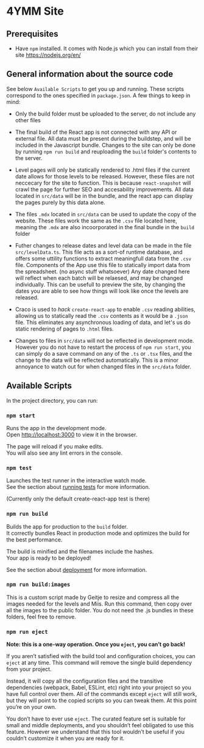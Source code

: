 # 4YMM Site

## Prerequisites
- Have `npm` installed. It comes with Node.js which you can install from their site https://nodejs.org/en/

## General information about the source code

See below `Available Scripts` to get you up and running. These scripts correspond to the ones specified in `package.json`. A few things to keep in mind:

- Only the build folder must be uploaded to the server, do not include any other files
- The final build of the React app is not connected with any API or external file. All data must be present during the buildstep, and will be included in the Javascript bundle. Changes to the site can only be done by running `npm run build` and reuploading the `build` folder's contents to the server.
- Level pages will only be statically rendered to .html files if the current date allows for those levels to be released. However, these files are not neccecary for the site to function. This is because `react-snapshot` will crawl the page for further SEO and accesability improvements. All data located in `src/data` will be in the bundle, and the react app can display the pages purely by this data alone.
- The files `.mdx` located in `src/data` can be used to update the copy of the website. These files work the same as the `.csv` file located here, meaning the `.mdx` are also incoorporated in the final bundle in the `build` folder
- Futher changes to release dates and level data can be made in the file `src/levelData.ts`. This file acts as a sort-of runtime database, and offers some uttility functions to extract meaningfull data from the `.csv` file. Components of the App use this file to statically import data from the spreadsheet. (no async stuff whatsoever) Any date changed here will reflect when each batch will be relaesed, and may be changed individually. This can be usefull to preview the site, by changing the dates you are able to see how things will look like once the levels are released.
- Craco is used to *hack* `create-react-app` to enable `.csv` reading abilities, allowing us to statically read the `.csv` contents as it would be a `.json` file. This eliminates any asynchronous loading of data, and let's us do static rendering of pages to `.html` files.

- Changes to files in `src/data` will not be reflected in development mode. However you do not have to restart the process of `npm run start`, you can simply do a save command on any of the `.ts` or `.tsx` files, and the change to the data will be reflected automatically. This is a minor annoyance to watch out for when changed files in the `src/data` folder.

## Available Scripts

In the project directory, you can run:

### `npm start`

Runs the app in the development mode.<br />
Open [http://localhost:3000](http://localhost:3000) to view it in the browser.

The page will reload if you make edits.<br />
You will also see any lint errors in the console.

### `npm test`

Launches the test runner in the interactive watch mode.<br />
See the section about [running tests](https://facebook.github.io/create-react-app/docs/running-tests) for more information.

(Currently only the default create-react-app test is there)

### `npm run build`

Builds the app for production to the `build` folder.<br />
It correctly bundles React in production mode and optimizes the build for the best performance.

The build is minified and the filenames include the hashes.<br />
Your app is ready to be deployed!

See the section about [deployment](https://facebook.github.io/create-react-app/docs/deployment) for more information.


### `npm run build:images`

This is a custom script made by Geitje to resize and compress all the images needed for the levels and Miis. Run this command, then copy over all the images to the public folder. You do not need the .js bundles in these folders, feel free to remove.


### `npm run eject`

**Note: this is a one-way operation. Once you `eject`, you can’t go back!**

If you aren’t satisfied with the build tool and configuration choices, you can `eject` at any time. This command will remove the single build dependency from your project.

Instead, it will copy all the configuration files and the transitive dependencies (webpack, Babel, ESLint, etc) right into your project so you have full control over them. All of the commands except `eject` will still work, but they will point to the copied scripts so you can tweak them. At this point you’re on your own.

You don’t have to ever use `eject`. The curated feature set is suitable for small and middle deployments, and you shouldn’t feel obligated to use this feature. However we understand that this tool wouldn’t be useful if you couldn’t customize it when you are ready for it.

